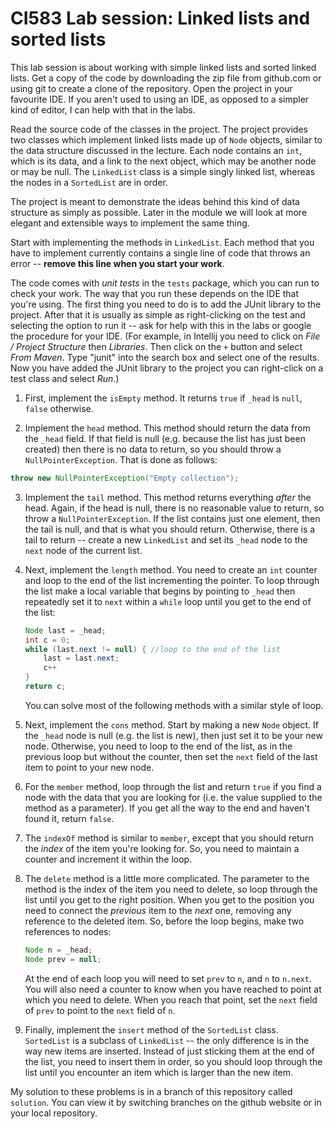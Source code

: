 # CI583 Lab session: Linked lists and sorted lists

This lab session is about working with simple linked lists and sorted linked lists.
Get a copy of the code by downloading the zip file from github.com or using git to create a clone of the
repository. Open the project in your favourite IDE. If you aren't used to using an IDE, as opposed to a simpler
kind of editor, I can help with that in the labs.

Read the source code of the classes in the project. The project provides two classes which implement
 linked lists made up of `Node` objects, similar to the data structure discussed in the lecture. Each node contains an `int`, which is its data, and a link to the next 
 object, which may be another node or may be null. The `LinkedList` class is a simple singly linked list, whereas
 the nodes in a `SortedList` are in order.
 
 The project is meant to demonstrate the ideas behind this kind of data structure as simply as possible. Later
 in the module we will look at more elegant and extensible ways to implement the same thing.
 
 Start with implementing the methods in `LinkedList`. Each method that you
 have to implement currently contains a single line of code that throws an 
 error -- **remove this line when you start your work**. 
 
 The code comes with *unit tests* in the `tests` package, which you can run to check your work. The
 way that you run these depends on the IDE that you're using. The first thing you need to do
  is to add the JUnit library to the project. After that it is usually as
 simple as right-clicking on the test and selecting the option to run it -- ask
 for help with this in the labs or google the procedure for your IDE. (For example, in Intellij 
 you need to click on *File / Project Structure* then *Libraries*. Then click on the 
 `+` button and select *From Maven*. Type "junit" into the search box and select one of 
 the results. Now you have added the JUnit library to the project you can right-click 
 on a test class and select *Run*.)
 
 1. First, implement the `isEmpty` method. It returns `true` if `_head` is `null`,
 `false` otherwise.
  
 2. Implement the `head` 
 method. This method should return the data from the `_head` field. If that field
 is null (e.g. because the list has just been created) then there is no data to
 return, so you should throw a `NullPointerException`. That is done as follows:
 
 ```java
throw new NullPointerException("Empty collection");
```

3. Implement the `tail` method. This method returns everything *after* the head.
Again, if the head is null, there is no reasonable value to return, so throw a
`NullPointerException`. If the list contains just one element, then the tail is null,
and that is what you should return. Otherwise, there is a tail to return -- create
a new `LinkedList` and set its `_head` node to the `next` node of the current
list.

4. Next, implement the `length` method. You need to create an `int` counter 
and loop to the end of the list incrementing the pointer. To loop through
the list make a local variable that begins by pointing to `_head` then 
repeatedly set it to `next` within a `while` loop until you get to the end 
of the list:

    ```java
    Node last = _head;
    int c = 0;
    while (last.next != null) { //loop to the end of the list
        last = last.next;
        c++
    }
    return c; 
    ``` 

    You can solve most of the following methods with a similar style of loop.

5. Next, implement the `cons` method. Start by making a new `Node` object. If
the `_head` node is null (e.g. the list is new), then just set it to be your new
node. Otherwise, you need to loop to the end of the list, as in the previous 
loop but without the counter, then set the `next` field of the last item to
point to your new node.

6. For the `member` method, loop through the list and return `true` if you find
a node with the data that you are looking for (i.e. the value supplied to the
method as a parameter). If you get all the way to the end and haven't found it,
return `false`.

7. The `indexOf` method is similar to `member`, except that you should return the
*index* of the item you're looking for. So, you need to maintain a counter and 
increment it within the loop.

8. The `delete` method is a little more complicated. The parameter to the method
is the index of the item you need to delete, so loop through the list until you 
get to the right position. When you get to the position you need to connect the
*previous* item to the *next* one, removing any reference to the deleted item.
So, before the loop begins, make two references to nodes:

    ```java
    Node n = _head;
    Node prev = null;
    ```  

    At the end of each loop you will need to set `prev` to `n`, and `n` to `n.next`.
    You will also need a counter to know when you have reached to point at which 
    you need to delete. When you reach that point, set the `next` field of `prev`
    to point to the `next` field of `n`.

9. Finally, implement the `insert` method of the `SortedList` class. `SortedList`
is a subclass of `LinkedList` -- the only difference is in the way new items are
inserted. Instead of just sticking them at the end of the list, you need to insert
them in order, so you should loop through the list until you encounter an item 
which is larger than the new item. 

My solution to these problems is in a branch of this repository called `solution`.
You can view it by switching branches on the github website or in your local
repository. 
